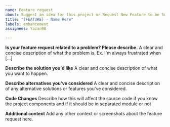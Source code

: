 ```yaml
---
name: Feature request
about: Suggest an idea for this project or Request New Feature to be Supportes
title: "[FEATURE] - Name Here"
labels: enhancement
assignees: Yazan98

---
```


**Is your feature request related to a problem? Please describe.**
A clear and concise description of what the problem is. Ex. I'm always frustrated when [...]

**Describe the solution you'd like**
A clear and concise description of what you want to happen.

**Describe alternatives you've considered**
A clear and concise description of any alternative solutions or features you've considered.

**Code Changes**
Describe how this will affect the source code if you know the project components and if it should be in separated module or not

**Additional context**
Add any other context or screenshots about the feature request here.
